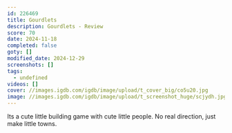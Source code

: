 ```yaml
---
id: 226469
title: Gourdlets
description: Gourdlets - Review
score: 70
date: 2024-11-18
completed: false
goty: []
modified_date: 2024-12-29
screenshots: []
tags:
  - undefined
videos: []
cover: //images.igdb.com/igdb/image/upload/t_cover_big/co5u20.jpg
image: //images.igdb.com/igdb/image/upload/t_screenshot_huge/scjydh.jpg
---
```

Its a cute little building game with cute little people. No real direction, just make little towns.